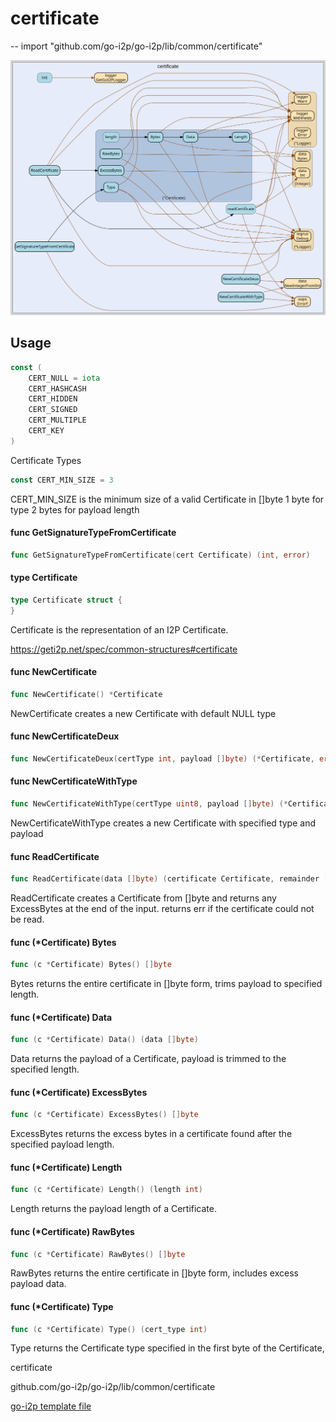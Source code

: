 # certificate
--
    import "github.com/go-i2p/go-i2p/lib/common/certificate"

![certificate.svg](certificate.svg)



## Usage

```go
const (
	CERT_NULL = iota
	CERT_HASHCASH
	CERT_HIDDEN
	CERT_SIGNED
	CERT_MULTIPLE
	CERT_KEY
)
```
Certificate Types

```go
const CERT_MIN_SIZE = 3
```
CERT_MIN_SIZE is the minimum size of a valid Certificate in []byte 1 byte for
type 2 bytes for payload length

#### func  GetSignatureTypeFromCertificate

```go
func GetSignatureTypeFromCertificate(cert Certificate) (int, error)
```

#### type Certificate

```go
type Certificate struct {
}
```

Certificate is the representation of an I2P Certificate.

https://geti2p.net/spec/common-structures#certificate

#### func  NewCertificate

```go
func NewCertificate() *Certificate
```
NewCertificate creates a new Certificate with default NULL type

#### func  NewCertificateDeux

```go
func NewCertificateDeux(certType int, payload []byte) (*Certificate, error)
```

#### func  NewCertificateWithType

```go
func NewCertificateWithType(certType uint8, payload []byte) (*Certificate, error)
```
NewCertificateWithType creates a new Certificate with specified type and payload

#### func  ReadCertificate

```go
func ReadCertificate(data []byte) (certificate Certificate, remainder []byte, err error)
```
ReadCertificate creates a Certificate from []byte and returns any ExcessBytes at
the end of the input. returns err if the certificate could not be read.

#### func (*Certificate) Bytes

```go
func (c *Certificate) Bytes() []byte
```
Bytes returns the entire certificate in []byte form, trims payload to specified
length.

#### func (*Certificate) Data

```go
func (c *Certificate) Data() (data []byte)
```
Data returns the payload of a Certificate, payload is trimmed to the specified
length.

#### func (*Certificate) ExcessBytes

```go
func (c *Certificate) ExcessBytes() []byte
```
ExcessBytes returns the excess bytes in a certificate found after the specified
payload length.

#### func (*Certificate) Length

```go
func (c *Certificate) Length() (length int)
```
Length returns the payload length of a Certificate.

#### func (*Certificate) RawBytes

```go
func (c *Certificate) RawBytes() []byte
```
RawBytes returns the entire certificate in []byte form, includes excess payload
data.

#### func (*Certificate) Type

```go
func (c *Certificate) Type() (cert_type int)
```
Type returns the Certificate type specified in the first byte of the
Certificate,



certificate 

github.com/go-i2p/go-i2p/lib/common/certificate

[go-i2p template file](/template.md)
